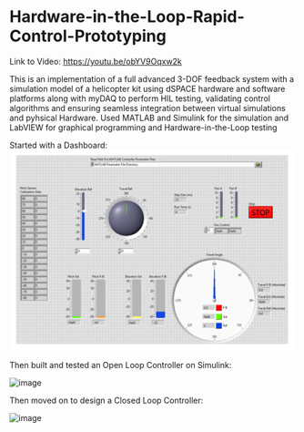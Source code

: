 # Hardware-in-the-Loop-Rapid-Control-Prototyping

Link to Video: https://youtu.be/obYV9Oqxw2k

This is an implementation of a full advanced 3-DOF feedback system with a simulation model of a helicopter kit using dSPACE hardware and software platforms along with myDAQ to perform HIL testing, validating control algorithms and ensuring seamless integration between virtual simulations and pyhsical Hardware. Used MATLAB and Simulink for the simulation and LabVIEW for graphical programming and Hardware-in-the-Loop testing

Started with a Dashboard:
![alt text](Dashboard.png)

Then built and tested an Open Loop Controller on Simulink:

<img width="543" alt="image" src="https://github.com/omar-mokht/Hardware-in-the-Loop-Rapid-Control-Prototyping/assets/111816253/ebd20fdd-dcf8-4f18-b5db-30900310fcd9">



Then moved on to design a Closed Loop Controller:

<img width="727" alt="image" src="https://github.com/omar-mokht/Hardware-in-the-Loop-Rapid-Control-Prototyping/assets/111816253/03b4b352-49a2-45b4-afb2-d2f76768f59e">



